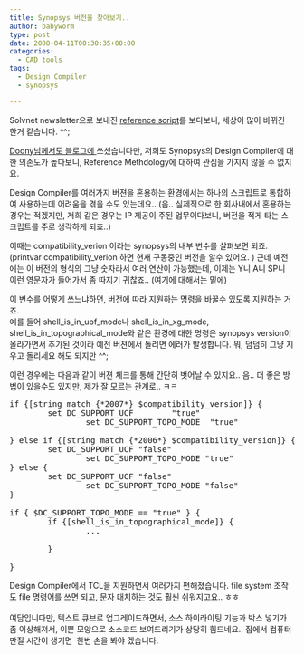 ```yaml
---
title: Synopsys 버전을 찾아보기..
author: babyworm
type: post
date: 2008-04-11T00:30:35+00:00
categories:
  - CAD tools
tags:
  - Design Compiler
  - synopsys

---
```

Solvnet newsletter으로 보내진 <a href="https://solvnet.synopsys.com/retrieve/021023.html?charid=techupdate&tuid=329" target="_blank">reference script</a>를 보다보니, 세상이 많이 바뀌긴 한거 같습니다. ^^;

<a href="http://www.donny.co.kr/tt/17" target="_blank">Doony님께서도 블로그에 </a>쓰셨습니다만, 저희도 Synopsys의 Design Compiler에 대한 의존도가 높다보니, Reference Methdology에 대하여 관심을 가지지 않을 수 없지요.

Design Compiler를 여러가지 버젼을 혼용하는 환경에서는 하나의 스크립트로 통합하여 사용하는데 어려움을 겪을 수도 있는데요.. (음.. 실제적으로 한 회사내에서 혼용하는 경우는 적겠지만, 저희 같은 경우는 IP 제공이 주된 업무이다보니, 버전을 적게 타는 스크립트를 주로 생각하게 되죠..)

이때는 compatibility\_verion 이라는 synopsys의 내부 변수를 살펴보면 되죠. (printvar compatibility\_verion 하면 현재 구동중인 버전을 알수 있어요. ) 근데 예전에는 이 버전의 형식의 그냥 숫자라서 여러 연산이 가능했는데, 이제는 Y니 A니 SP니 이런 영문자가 들어가서 좀 따지기 귀찮죠.. (여기에 대해서는 밑에)

이 변수를 어떻게 쓰느냐하면, 버전에 따라 지원하는 명령을 바꿀수 있도록 지원하는 거죠.  
예를 들어 shell\_is\_in\_upf\_mode나 shell\_is\_in\_xg\_mode, shell\_is\_in\_topographical\_mode와 같은 환경에 대한 명령은 synopsys version이 올라가면서 추가된 것이라 예전 버젼에서 돌리면 에러가 발생합니다. 뭐, 덤덤히 그냥 지우고 돌리세요 해도 되지만 ^^;

이런 경우에는 다음과 같이 버젼 체크를 통해 간단히 벗어날 수 있지요.. 음.. 더 좋은 방법이 있을수도 있지만, 제가 잘 모르는 관계로.. ㅋㅋ

<pre lang="perl">if {[string match {*2007*} $compatibility_version]} {
        set DC_SUPPORT_UCF        "true"
                set DC_SUPPORT_TOPO_MODE  "true"

} else if {[string match {*2006*} $compatibility_version]} {
        set DC_SUPPORT_UCF "false"
                set DC_SUPPORT_TOPO_MODE "true"
} else {
        set DC_SUPPORT_UCF "false"
                set DC_SUPPORT_TOPO_MODE "false"
}

if { $DC_SUPPORT_TOPO_MODE == "true" } {
        if {[shell_is_in_topographical_mode]} {
                ...

        }

}</pre>

Design Compiler에서 TCL을 지원하면서 여러가지 편해졌습니다. file system 조작도 file 명령어를 쓰면 되고, 문자 대치하는 것도 훨씬 쉬워지고요.. ㅎㅎ<br /><br />여담입니다만, 텍스트 큐브로 업그레이드하면서, 소스 하이라이팅 기능과 박스 넣기가 좀 이상해져서, 이쁜 모양으로 소스코드 보여드리기가 상당히 힘드네요.. 집에서 컴퓨터 만질 시간이 생기면  한번 손을 봐야 겠습니다.
